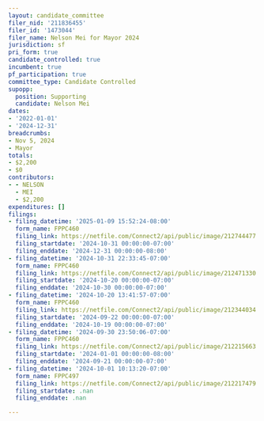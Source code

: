```yaml
---
layout: candidate_committee
filer_nid: '211836455'
filer_id: '1473044'
filer_name: Nelson Mei for Mayor 2024
jurisdiction: sf
pri_form: true
candidate_controlled: true
incumbent: true
pf_participation: true
committee_type: Candidate Controlled
supopp:
  position: Supporting
  candidate: Nelson Mei
dates:
- '2022-01-01'
- '2024-12-31'
breadcrumbs:
- Nov 5, 2024
- Mayor
totals:
- $2,200
- $0
contributors:
- - NELSON
  - MEI
  - $2,200
expenditures: []
filings:
- filing_datetime: '2025-01-09 15:52:24-08:00'
  form_name: FPPC460
  filing_link: https://netfile.com/Connect2/api/public/image/212744477
  filing_startdate: '2024-10-31 00:00:00-07:00'
  filing_enddate: '2024-12-31 00:00:00-08:00'
- filing_datetime: '2024-10-31 22:33:45-07:00'
  form_name: FPPC460
  filing_link: https://netfile.com/Connect2/api/public/image/212471330
  filing_startdate: '2024-10-20 00:00:00-07:00'
  filing_enddate: '2024-10-30 00:00:00-07:00'
- filing_datetime: '2024-10-20 13:41:57-07:00'
  form_name: FPPC460
  filing_link: https://netfile.com/Connect2/api/public/image/212344034
  filing_startdate: '2024-09-22 00:00:00-07:00'
  filing_enddate: '2024-10-19 00:00:00-07:00'
- filing_datetime: '2024-09-30 23:50:06-07:00'
  form_name: FPPC460
  filing_link: https://netfile.com/Connect2/api/public/image/212215663
  filing_startdate: '2024-01-01 00:00:00-08:00'
  filing_enddate: '2024-09-21 00:00:00-07:00'
- filing_datetime: '2024-10-01 10:13:20-07:00'
  form_name: FPPC497
  filing_link: https://netfile.com/Connect2/api/public/image/212217479
  filing_startdate: .nan
  filing_enddate: .nan

---
```

